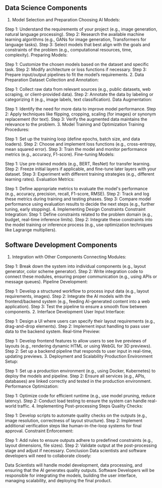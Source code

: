 ## Data Science Components
1. Model Selection and Preparation
Choosing AI Models:

Step 1: Understand the requirements of your project (e.g., image generation, natural language processing).
Step 2: Research the available machine learning algorithms (e.g., GANs for image generation, Transformers for language tasks).
Step 3: Select models that best align with the goals and constraints of the problem (e.g., computational resources, time, complexity).
Preparing Models:

Step 1: Customize the chosen models based on the dataset and specific task.
Step 2: Modify architecture or loss functions if necessary.
Step 3: Prepare input/output pipelines to fit the model’s requirements.
2. Data Preparation
Dataset Collection and Annotation:

Step 1: Collect raw data from relevant sources (e.g., public datasets, web scraping, or client-provided data).
Step 2: Annotate the data by labeling or categorizing it (e.g., image labels, text classification).
Data Augmentation:

Step 1: Identify the need for more data to improve model performance.
Step 2: Apply techniques like flipping, cropping, scaling (for images) or synonym replacement (for text).
Step 3: Verify the augmented data maintains the relevance to the problem.
3. Model Training and Optimization
Training Procedures:

Step 1: Set up the training loop (define epochs, batch size, and data loaders).
Step 2: Choose and implement loss functions (e.g., cross-entropy, mean squared error).
Step 3: Train the model and monitor performance metrics (e.g., accuracy, F1-score).
Fine-tuning Models:

Step 1: Use pre-trained models (e.g., BERT, ResNet) for transfer learning.
Step 2: Freeze initial layers if applicable, and fine-tune later layers with your dataset.
Step 3: Experiment with different training strategies (e.g., different learning rates).
Evaluation Metrics:

Step 1: Define appropriate metrics to evaluate the model's performance (e.g., accuracy, precision, recall, F1-score, RMSE).
Step 2: Track and log these metrics during training and testing phases.
Step 3: Compare model performance using evaluation results to decide the next steps (e.g., further tuning, early stopping).
4. Implementing Design Constraints
Constraint Integration:
Step 1: Define constraints related to the problem domain (e.g., budget, real-time inference limits).
Step 2: Integrate these constraints into the model training or inference process (e.g., use optimization techniques like Lagrange multipliers).

## Software Development Components
1. Integration with Other Components
Connecting Modules:

Step 1: Break down the system into individual components (e.g., layout generator, color scheme generator).
Step 2: Write integration code to connect these modules, ensuring proper communication (e.g., using APIs or message queues).
Pipeline Development:

Step 1: Develop a structured workflow to process input data (e.g., layout requirements, images).
Step 2: Integrate the AI models with the frontend/backend system (e.g., feeding AI-generated content into a web application).
Step 3: Test the pipeline to ensure a smooth flow between components.
2. Interface Development
User Input Interface:

Step 1: Design a UI where users can specify their layout requirements (e.g., drag-and-drop elements).
Step 2: Implement input handling to pass user data to the backend system.
Real-time Preview:

Step 1: Develop frontend features to allow users to see live previews of layouts (e.g., rendering dynamic HTML or using WebGL for 3D previews).
Step 2: Set up a backend pipeline that responds to user input in real-time, updating previews.
3. Deployment and Scalability
Production Environment Setup:

Step 1: Set up a production environment (e.g., using Docker, Kubernetes) to deploy the models and pipeline.
Step 2: Ensure all services (e.g., APIs, databases) are linked correctly and tested in the production environment.
Performance Optimization:

Step 1: Optimize code for efficient runtime (e.g., use model pruning, reduce latency).
Step 2: Conduct load testing to ensure the system can handle real-world traffic.
4. Implementing Post-processing Steps
Quality Checks:

Step 1: Develop scripts to automate quality checks on the outputs (e.g., image resolution, correctness of layout structure).
Step 2: Implement additional verification steps like human-in-the-loop systems for final approval.
Constraint Enforcement:

Step 1: Add rules to ensure outputs adhere to predefined constraints (e.g., layout dimensions, file sizes).
Step 2: Validate output at the post-processing stage and adjust if necessary.
Conclusion
Data scientists and software developers will need to collaborate closely:

Data Scientists will handle model development, data processing, and ensuring that the AI generates quality outputs.
Software Developers will be responsible for integrating the models, building the user interface, managing scalability, and deploying the final product.
